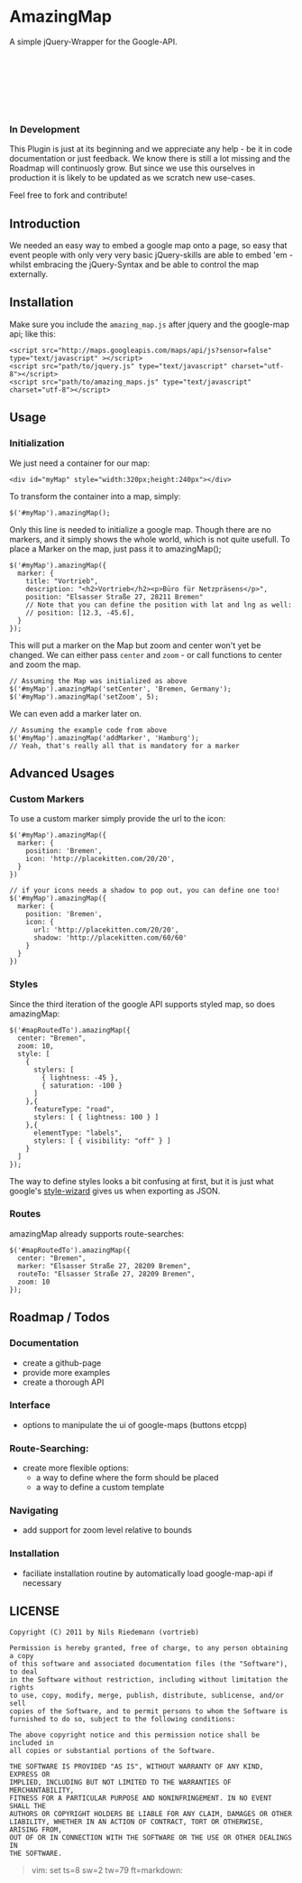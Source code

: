 
# AmazingMap

A simple jQuery-Wrapper for the Google-API.

<div id="amazingMap" style="width:100%;height:100px;"></div>

### In Development

This Plugin is just at its beginning and we appreciate any help - be it in code
documentation or just feedback. We know there is still a lot missing and the
Roadmap will continuosly grow. But since we use this ourselves in production it
is likely to be updated as we scratch new use-cases.

Feel free to fork and contribute!

## Introduction

We needed an easy way to embed a google map onto a page, so easy that event
people with only very very basic jQuery-skills are able to embed 'em - whilst
embracing the jQuery-Syntax and be able to control the map externally.

## Installation

Make sure you include the `amazing_map.js` after jquery and the google-map
api; like this:

    <script src="http://maps.googleapis.com/maps/api/js?sensor=false" type="text/javascript" ></script>
    <script src="path/to/jquery.js" type="text/javascript" charset="utf-8"></script>
    <script src="path/to/amazing_maps.js" type="text/javascript" charset="utf-8"></script>

## Usage

### Initialization

We just need a container for our map:

    <div id="myMap" style="width:320px;height:240px"></div>

To transform the container into a map, simply:

    $('#myMap').amazingMap();

Only this line is needed to initialize a google map. Though there are no
markers, and it simply shows the whole world, which is not quite usefull. To
place a Marker on the map, just pass it to amazingMap();

    $('#myMap').amazingMap({
      marker: {
        title: "Vortrieb",
        description: "<h2>Vortrieb</h2><p>Büro für Netzpräsens</p>",
        position: "Elsasser Straße 27, 28211 Bremen"
        // Note that you can define the position with lat and lng as well:
        // position: [12.3, -45.6],
      }
    });

This will put a marker on the Map but zoom and center won't yet be changed. We
can either pass `center` and `zoom` - or call functions to center and zoom the
map.

    // Assuming the Map was initialized as above
    $('#myMap').amazingMap('setCenter', 'Bremen, Germany');
    $('#myMap').amazingMap('setZoom', 5);

We can even add a marker later on. 
    
    // Assuming the example code from above 
    $('#myMap').amazingMap('addMarker', 'Hamburg');
    // Yeah, that's really all that is mandatory for a marker

## Advanced Usages

### Custom Markers

To use a custom marker simply provide the url to the icon:

    $('#myMap').amazingMap({
      marker: {
        position: 'Bremen',
        icon: 'http://placekitten.com/20/20',
      }
    })

    // if your icons needs a shadow to pop out, you can define one too!
    $('#myMap').amazingMap({
      marker: {
        position: 'Bremen',
        icon: {
          url: 'http://placekitten.com/20/20',
          shadow: 'http://placekitten.com/60/60'
        }
      }
    })

### Styles

Since the third iteration of the google API supports styled map, so does
amazingMap:

    $('#mapRoutedTo').amazingMap({
      center: "Bremen",
      zoom: 10,
      style: [
        {
          stylers: [
            { lightness: -45 },
            { saturation: -100 }
          ]
        },{
          featureType: "road",
          stylers: [ { lightness: 100 } ]
        },{
          elementType: "labels",
          stylers: [ { visibility: "off" } ]
        }
      ]
    });

The way to define styles looks a bit confusing at first, but it is just what
google's [style-wizard][] gives us when exporting as JSON.

[style-wizard]: http://gmaps-samples-v3.googlecode.com/svn/trunk/styledmaps/wizard/index.html
### Routes

amazingMap already supports route-searches:

    $('#mapRoutedTo').amazingMap({
      center: "Bremen",
      marker: "Elsasser Straße 27, 28209 Bremen",
      routeTo: "Elsasser Straße 27, 28209 Bremen",
      zoom: 10
    });

## Roadmap / Todos

### Documentation
- create a github-page
- provide more examples
- create a thorough API

### Interface
- options to manipulate the ui of google-maps (buttons etcpp)

### Route-Searching:
- create more flexible options:
  - a way to define where the form should be placed
  - a way to define a custom template 

### Navigating
- add support for zoom level relative to bounds

### Installation
- faciliate installation routine by automatically load google-map-api if
  necessary

## LICENSE

    Copyright (C) 2011 by Nils Riedemann (vortrieb)

    Permission is hereby granted, free of charge, to any person obtaining a copy
    of this software and associated documentation files (the "Software"), to deal
    in the Software without restriction, including without limitation the rights
    to use, copy, modify, merge, publish, distribute, sublicense, and/or sell
    copies of the Software, and to permit persons to whom the Software is
    furnished to do so, subject to the following conditions:

    The above copyright notice and this permission notice shall be included in
    all copies or substantial portions of the Software.

    THE SOFTWARE IS PROVIDED "AS IS", WITHOUT WARRANTY OF ANY KIND, EXPRESS OR
    IMPLIED, INCLUDING BUT NOT LIMITED TO THE WARRANTIES OF MERCHANTABILITY,
    FITNESS FOR A PARTICULAR PURPOSE AND NONINFRINGEMENT. IN NO EVENT SHALL THE
    AUTHORS OR COPYRIGHT HOLDERS BE LIABLE FOR ANY CLAIM, DAMAGES OR OTHER
    LIABILITY, WHETHER IN AN ACTION OF CONTRACT, TORT OR OTHERWISE, ARISING FROM,
    OUT OF OR IN CONNECTION WITH THE SOFTWARE OR THE USE OR OTHER DEALINGS IN
    THE SOFTWARE.

>  vim: set ts=8 sw=2 tw=79 ft=markdown:

